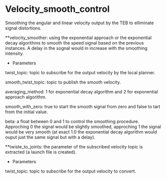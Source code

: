 # Velocity_smooth_control
Smoothing the angular and linear velocity output by the TEB to elliminate signal distortions.


**velocity_smoother: using the exponential approach or the exponential decay algorithms to smooth the speed signal based on the previous instances. A delay in the sognal would in increase with the smoothing intensity.


- Parameters


 twist_topic: topic to subscribe for the output velocity by the local planner.
 
 smooth_twist_topic: topic to publish the smooth velocity.
 
 averaging_method: 1 for exponential decay algorithm and 2 for exponential approach algorithm.
 
 smooth_with_zero: true to start the smooth signal from zero and false to tart from the initial value.

beta: a float between 0 and 1 to control the smoothing procedure. Approching 0 the signal would be slightly smoothed, approching 1 the signal would be very smooth (at exact 1.0 the exponential decay algorithm would ouput just the same signal but with a delay).
 
 
 
**twiste_to_joints: the parameter of the subscribed velocity topic is extracted (a launch file is created).
 
 
- Parameters


 twist_topic: topic to subscribe for the output velocity to convert.
